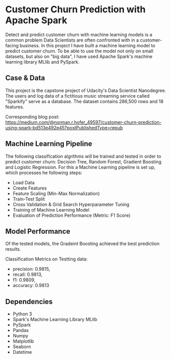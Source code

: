 # Customer Churn Prediction with Apache Spark
Detect and predict customer churn with machine learning models is a common problem Data Scientists are often confronted with in a customer-facing business. In this project I have built a machine learning model to predict customer churn. To be able to use the model not only on small datasets, but also on "big data", I have used Apache Spark's machine learning library MLlib and PySpark.

## Case & Data
This project is the capstone project of Udacity's Data Scientist Nanodegree. The users and log data of a fictitious music streaming service called "Sparkify" serve as a database. The dataset contains 286,500 rows and 18 features. 

Corresponding blog post:
https://medium.com/@norman.r.hofer_49597/customer-churn-prediction-using-spark-bd513e492e45?postPublishedType=repub

## Machine Learning Pipeline
The following classification algrithms will be trained and tested in order to predict customer churn: Decision Tree, Random Forest, Gradient Boosting and Logistic Regression. For this a Machine Learning pipeline is set up, which processes he following steps:
- Load Data
- Create Features
- Feature Scaling (Min-Max Normalization)
- Train-Test Split
- Cross Validation & Grid Search Hyperparameter Tuning
- Training of Machine Learning Model
- Evaluation of Prediction Performance (Metric: F1 Score)

## Model Performance
Of the tested models, the Gradeint Boosting achieved the best prediction results.

Classification Metrics on Testting data: 
- precision: 0.9815,
- recall: 0.9813, 
- f1: 0.9809, 
- accuracy: 0.9813

## Dependencies
- Python 3
- Spark's Machine Learning Library MLlib
- PySpark
- Pandas
- Numpy
- Matplotlib
- Seaborn
- Datetime
